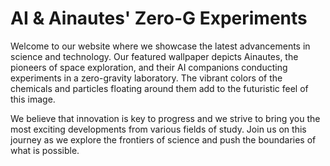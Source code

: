 <!--font:Inter-->

# AI & Ainautes' Zero-G Experiments

Welcome to our website where we showcase the latest advancements in science and technology. Our featured wallpaper depicts Ainautes, the pioneers of space exploration, and their AI companions conducting experiments in a zero-gravity laboratory. The vibrant colors of the chemicals and particles floating around them add to the futuristic feel of this image.

We believe that innovation is key to progress and we strive to bring you the most exciting developments from various fields of study. Join us on this journey as we explore the frontiers of science and push the boundaries of what is possible.

<!--

Write me markdown content of website with wallpaper:

"Ainautes and their AI companions conducting experiments in a zero-gravity laboratory, with colorful chemicals and particles floating all around them."

The header of the page should not be copy of the text but rather a real content of the website which is using this wallpaper.


---


# "Exploring the Future: Ainautes and their AI Companions Conducting Zero-Gravity Experiments"

Welcome to our website where we showcase the latest advancements in science and technology. Our featured wallpaper depicts Ainautes, the pioneers of space exploration, and their AI companions conducting experiments in a zero-gravity laboratory. The vibrant colors of the chemicals and particles floating around them add to the futuristic feel of this image.

We believe that innovation is key to progress and we strive to bring you the most exciting developments from various fields of study. Join us on this journey as we explore the frontiers of science and push the boundaries of what is possible.


---


Write me a Google font which is best fitting for the website.

Pick from the list:
- Cabin
- Lato
- Montserrat
- IBM Plex Sans
- Alegreya
- Lobster
- Cormorant Garamond
- Inter
- Cinzel
- Orbitron
- Barlow Condensed
- Poppins
- Open Sans
- Dancing Script
- Great Vibes
- Playfair Display
- Futura
- Roboto
- Cinzel Decorative
- Raleway
- Exo 2
- Creepster


Write just the font name nothing else.


---


Inter

-->
